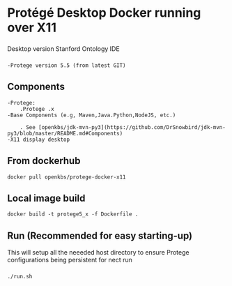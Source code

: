 # Protégé Desktop Docker running over X11
###
Desktop version Stanford Ontology IDE
###
    -Protege version 5.5 (from latest GIT)
###
## Components
    -Protege:
        .Protege .x
    -Base Components (e.g, Maven,Java.Python,NodeJS, etc.)
        
        . See [openkbs/jdk-mvn-py3](https://github.com/DrSnowbird/jdk-mvn-py3/blob/master/README.md#Components)
    -X11 display desktop

## From dockerhub
    docker pull openkbs/protege-docker-x11
## Local image build
    docker build -t protege5_x -f Dockerfile .
## Run (Recommended for easy starting-up)
This will setup all the neeeded host directory to ensure Protege configurations being persistent for nect run
###
    ./run.sh








